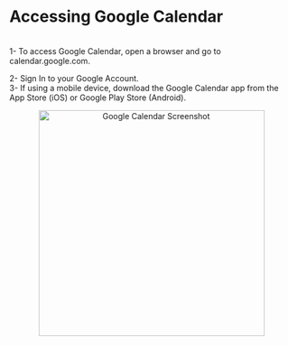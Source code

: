 # Accessing Google Calendar 

<br>
1- To access Google Calendar, open a browser and go to calendar.google.com.


2- Sign In to your Google Account.    
3- If using a mobile device, download the Google Calendar app from the App Store (iOS) or Google Play Store (Android). 

<p align="center">
  <img src="/IMAGES/Screenshot 2025-03-27 at 10.57.20 AM.png" alt="Google Calendar Screenshot" width="400">
</p>




